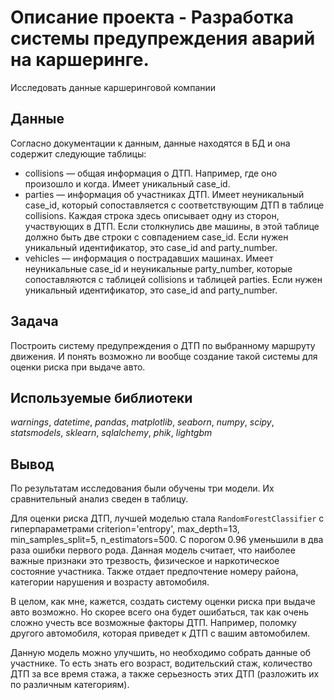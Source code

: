 # Oписание проекта - Разработка системы предупреждения аварий на каршеринге.

Исследовать данные каршеринговой компании

## Данные

Согласно документации к данным, данные находятся в БД и она содержит следующие таблицы:

- collisions — общая информация о ДТП. Например, где оно произошло и когда. Имеет уникальный case_id.
- parties — информация об участниках ДТП. Имеет неуникальный case_id, который сопоставляется с соответствующим ДТП в таблице collisions. Каждая строка здесь описывает одну из сторон, участвующих в ДТП. Если столкнулись две машины, в этой таблице должно быть две строки с совпадением case_id. Если нужен уникальный идентификатор, это case_id and party_number.
- vehicles — информация о пострадавших машинах. Имеет неуникальные case_id и неуникальные party_number, которые сопоставляются с таблицей collisions и таблицей parties. Если нужен уникальный идентификатор, это case_id and party_number.

## Задача

Построить систему предупреждения о ДТП по выбранному маршруту движения. И понять возможно ли вообще создание такой системы для оценки риска при выдаче авто.

## Используемые библиотеки
*warnings*, *datetime*, *pandas*, *matplotlib*, *seaborn*, *numpy*, *scipy*, *statsmodels*, *sklearn*, *sqlalchemy*, *phik*, *lightgbm*

## Вывод

По результатам исследования были обучены три модели. Их сравнительный анализ сведен в таблицу.

Для оценки риска ДТП, лучшей моделью стала `RandomForestClassifier` с гиперпараметрами criterion='entropy', max_depth=13, min_samples_split=5, n_estimators=500. С порогом 0.96 уменьшили в два раза ошибки первого рода. Данная модель считает, что наиболее важные признаки это трезвость, физическое и наркотическое состояние участника. Также отдает предпочтение номеру района, категории нарушения и возрасту автомобиля.

В целом, как мне, кажется, создать систему оценки риска при выдаче авто возможно. Но скорее всего она будет ошибаться, так как очень сложно учесть все возможные факторы ДТП. Например, поломку другого автомобиля, которая приведет к ДТП с вашим автомобилем.

Данную модель можно улучшить, но необходимо собрать данные об участнике. То есть знать его возраст, водительский стаж, количество ДТП за все время стажа, а также серьезность этих ДТП (разложить их по различным категориям).